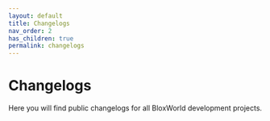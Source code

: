```yaml
---
layout: default
title: Changelogs
nav_order: 2
has_children: true
permalink: changelogs
---
```


# Changelogs
Here you will find public changelogs for all BloxWorld development projects.
